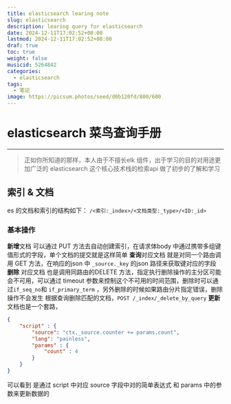 ```yaml
---
title: elasticsearch learing note
slug: elasticsearch
description: learing query for elasticsearch
date: 2024-12-11T17:02:52+08:00
lastmod: 2024-12-11T17:02:52+08:00
draf: true
toc: true
weight: false
musicid: 5264842
categories:
  - elasticsearch
tags:
  - 笔记
image: https://picsum.photos/seed/d0b120fd/800/600
---
```


# elasticsearch 菜鸟查询手册
*********************
>  正如你所知道的那样，本人由于不擅长elk 组件，出于学习的目的对用途更加广泛的 elasticsearch 这个核心技术栈的检索api 做了初步的了解和学习


## 索引 & 文档
es 的文档和索引的结构如下：
`/<索引:_index>/<文档类型:_type>/<ID:_id>`  
### 基本操作
**新增**文档
可以通过 PUT 方法去自动创建索引，在请求体body 中通过携带多组键值形式的字段，单个文档的提交就是这样简单
**查询**对应文档
就是对同一个路由调用 GET 方法，在响应的json 中 `_source._key` 的json 路径来获取键对应的字段
**删除** 对应文档
也是调用同路由的DELETE 方法，指定执行删除操作的主分区可能会不可用，可以通过 timeout 参数来控制这个不可用的时间范围，删除时可以通过`if_seq_no`和 `if_primary_term` ，另外删除的时候如果路由分片指定错误，删除操作不会发生
根据查询删除匹配的文档，`POST /_index/_delete_by_query`
**更新**文档也是一个套路，
```json
{  
	"script" : {  
		"source": "ctx._source.counter += params.count",  
		"lang": "painless",  
		"params" : {  
			"count" : 4  
		}  
	}  
}
```

可以看到 是通过 script 中对应 source 字段中对的简单表达式 和 params 中的参数来更新数据的




